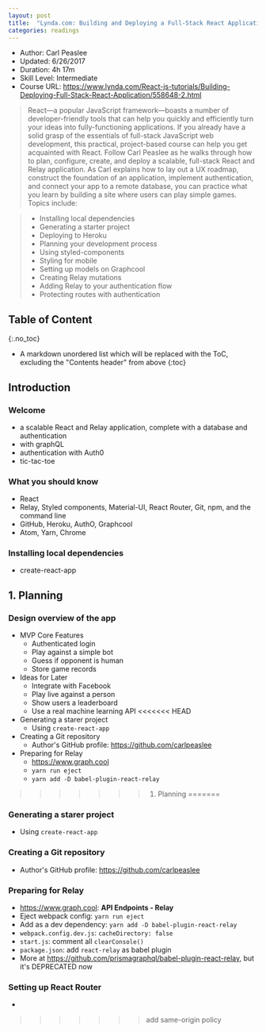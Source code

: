 ```yaml
---
layout: post
title:  "Lynda.com: Building and Deploying a Full-Stack React Application"
categories: readings
---
```


* Author: Carl Peaslee
* Updated: 6/26/2017
* Duration: 4h 17m
* Skill Level: Intermediate 
* Course URL:  <https://www.lynda.com/React-js-tutorials/Building-Deploying-Full-Stack-React-Application/558648-2.html>

> React—a popular JavaScript framework—boasts a number of developer-friendly tools that can help you quickly and efficiently turn your ideas into fully-functioning applications. If you already have a solid grasp of the essentials of full-stack JavaScript web development, this practical, project-based course can help you get acquainted with React. Follow Carl Peaslee as he walks through how to plan, configure, create, and deploy a scalable, full-stack React and Relay application. As Carl explains how to lay out a UX roadmap, construct the foundation of an application, implement authentication, and connect your app to a remote database, you can practice what you learn by building a site where users can play simple games.
Topics include:

> * Installing local dependencies
> * Generating a starter project
> * Deploying to Heroku
> * Planning your development process
> * Using styled-components
> * Styling for mobile
> * Setting up models on Graphcool
> * Creating Relay mutations
> * Adding Relay to your authentication flow
> * Protecting routes with authentication



## Table of Content
{:.no_toc}

* A markdown unordered list which will be replaced with the ToC, excluding the "Contents header" from above
{:toc}

## Introduction

### Welcome
- a scalable React and Relay application, complete with a database and authentication
- with graphQL 
- authentication with Auth0
- tic-tac-toe 

### What you should know
- React
- Relay, Styled components, Material-UI, React Router, Git, npm, and the command line
- GitHub, Heroku, AuthO, Graphcool
- Atom, Yarn, Chrome

### Installing local dependencies
- create-react-app

## 1. Planning

### Design overview of the app
- MVP Core Features
    + Authenticated login
    + Play against a simple bot
    + Guess if opponent is human
    + Store game records
- Ideas for Later
    + Integrate with Facebook
    + Play live against a person
    + Show users a leaderboard
    + Use a real machine learning API
<<<<<<< HEAD
-  Generating a starer project
    +  Using `create-react-app`
- Creating a Git repository
    + Author's GitHub profile: <https://github.com/carlpeaslee>
- Preparing for Relay
    + <https://www.graph.cool>
    + `yarn run eject`
    + `yarn add -D babel-plugin-react-relay`
>>>>>>> 1. Planning
=======

### Generating a starer project
+  Using `create-react-app`

### Creating a Git repository
+ Author's GitHub profile: <https://github.com/carlpeaslee>

### Preparing for Relay
+ <https://www.graph.cool>: **API Endpoints - Relay**
+ Eject webpack config: `yarn run eject`
+ Add as a dev dependency: `yarn add -D babel-plugin-react-relay`
+ `webpack.config.dev.js`: `cacheDirectory: false`
+ `start.js`: comment all `clearConsole()`
+ `package.json`: add `react-relay` as babel plugin
+ More at <https://github.com/prismagraphql/babel-plugin-react-relay>, but it's DEPRECATED now

### Setting up React Router
+ 
>>>>>>> add same-origin policy

